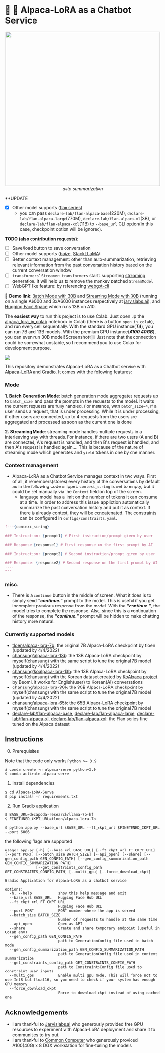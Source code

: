 # 🦙 🚀 Alpaca-LoRA as a Chatbot Service

<p align="center">
  <img height="500" src="https://github.com/deep-diver/Alpaca-LoRA-Serve/raw/main/assets/preview.gif" />
  <br/>
  <i>auto summarization</i>
</p>

**UPDATE
- [X] Other model supports ([flan series](https://huggingface.co/declare-lab/flan-alpaca-xl))
  - you can pass `declare-lab/flan-alpaca-base`(220M), `declare-lab/flan-alpaca-large`(770M), `declare-lab/flan-alpaca-xl`(3B), or `declare-lab/flan-alpaca-xxl`(11B) to `--base_url` CLI option(in this case, checkpoint option will be ignored).

**TODO (also contribution requests)**:
- [ ] Save/load button to save conversation
- [ ] Other model supports ([baize](https://github.com/project-baize/baize-chatbot), [StackLLaMA](https://huggingface.co/blog/stackllama))
- [ ] Better context management: other than auto-summarization, retrieving relevant information from the past conversation history based on the current conversation window
- [ ] `transformers`' `Streamer`: `transformers` starts supporting [streaming generation](https://huggingface.co/docs/transformers/main/en/generation_strategies#streaming). It will help us to remove the monkey patched `StreamModel`
- [ ] WebGPT like feature: by referencing [webgpt-cli](https://github.com/mukulpatnaik/webgpt-cli)

🔗 **Demo link**: [Batch Mode with 30B](https://notebooksf.jarvislabs.ai/43j3x9FSS8Tg0sqvMlDgKPo9vsoSTTKRsX4RIdC3tNd6qeQ6ktlA0tyWRAR3fe_l) and [Streaming Mode with 30B](https://notebooksf.jarvislabs.ai/BuOu_VbEuUHb09VEVHhfnFq4-PMhBRVCcfHBRCOrq7c4O9GI4dIGoidvNf76UsRL/) (running on a single A6000 and 3xA6000 instances respectively at [jarvislabs.ai](https://jarvislabs.ai/)), and [Hugging Face Space](https://huggingface.co/spaces/chansung/Alpaca-LoRA-Serve) which runs 13B on A10.

The **easiest way** to run this project is to use Colab. Just open up the [alpaca_lora_in_colab](https://github.com/deep-diver/Alpaca-LoRA-Serve/blob/main/notebooks/alpaca_lora_in_colab.ipynb) notebook in Colab (there is a button `open in colab`), and run every cell sequentially. With the standard GPU instance(___T4___), you can run 7B and 13B models. With the premium GPU instance(___A100 40GB___), you can even run 30B model! Screenshot👇🏼 Just note that the connection could be somewhat unstable, so I recommend you to use Colab for development purpose.

![](https://i.ibb.co/hZ3771L/Screen-Shot-2023-03-22-at-9-36-15-PM.png)

This repository demonstrates Alpaca-LoRA as a Chatbot service with [Alpaca-LoRA](https://github.com/tloen/alpaca-lora) and [Gradio](https://gradio.app/). It comes with the following features:

### Mode

**1. Batch Generation Mode**: batch generation mode aggregates requests up to `batch_size`, and pass the prompts in the requests to the model. It waits the current requests are fully handled. For instance, with `batch_size=4`, if a user sends a request, that is under processing. While it is under processing, if other users are connected, up to 4 requests from the users are aggregated and processed as soon as the current one is done.

**2. Streaming Mode**: streaming mode handles multiple requests in a interleaving way with threads. For instance, if there are two users (A and B) are connected, A's request is handled, and then B's request is handled, and then A's request is handled again.... This is because of the nature of streaming mode which generates and `yield` tokens in one by one manner. 

### Context management

- Alpaca-LoRA as a Chatbot Service manages context in two ways. First of all, it remembers(stores) every history of the conversations by default as in the following code snippet. `context_string` is set to empty, but it could be set manually via the `Context` field on top of the screen.
  - language model has a limit on the number of tokens it can consume at a time. In order to address this issue, appliction automatically summarize the past conversation history and put it as context. If there is already context, they will be concatenated. The constraints can be configured in `configs/constraints.yaml`.

```python
f"""{context_string}

### Instruction: {prompt1} # First instruction/prompt given by user

### Response {response1} # First response on the first prompt by AI

### Instruction: {prompt2} # Second instruction/prompt given by user

### Response: {response2} # Second response on the first prompt by AI
....
"""
```

### misc.

- There is a `continue` button in the middle of screen. What it does is to simply send ___"continue."___ prompt to the model. This is useful if you get incomplete previous response from the model. With the ___"continue."___, the model tries to complete the response. Also, since this is a continuation of the response, the ___"continue."___ prompt will be hidden to make chatting history more natural.

### Currently supported models
  - [tloen/alpaca-lora-7b](https://huggingface.co/tloen/alpaca-lora-7b): the original 7B Alpaca-LoRA checkpoint by tloen (updated by 4/4/2022)
  - [chansung/alpaca-lora-13b](https://huggingface.co/chansung/alpaca-lora-13b): the 13B Alpaca-LoRA checkpoint by myself(chansung) with the same script to tune the original 7B model (updated by 4/4/2022)
  - [chansung/koalpaca-lora-13b](https://huggingface.co/chansung/koalpaca-lora-13b): the 13B Alpaca-LoRA checkpoint by myself(chansung) with the Korean dataset created by [KoAlpaca project](https://github.com/Beomi/KoAlpaca) by Beomi. It works for English(user) to Korean(AI) conversations
  - [chansung/alpaca-lora-30b](https://huggingface.co/chansung/alpaca-lora-30b): the 30B Alpaca-LoRA checkpoint by myself(chansung) with the same script to tune the original 7B model (updated by 4/4/2022)
  - [chansung/alpaca-lora-65b](https://huggingface.co/chansung/alpaca-lora-65b): the 65B Alpaca-LoRA checkpoint by myself(chansung) with the same script to tune the original 7B model
  - [declare-lab/flan-alpaca-base](https://huggingface.co/declare-lab/flan-alpaca-base), [declare-lab/flan-alpaca-large](https://huggingface.co/declare-lab/flan-alpaca-large), [declare-lab/flan-alpaca-xl](https://huggingface.co/declare-lab/flan-alpaca-xl), [declare-lab/flan-alpaca-xxl](https://huggingface.co/declare-lab/flan-alpaca-base): the Flan series fine tuned on the Alpaca dataset

## Instructions

0. Prerequisites

Note that the code only works `Python >= 3.9`

```console
$ conda create -n alpaca-serve python=3.9
$ conda activate alpaca-serve
```

1. Install dependencies
```console
$ cd Alpaca-LoRA-Serve
$ pip install -r requirements.txt
```

2. Run Gradio application
```console
$ BASE_URL=decapoda-research/llama-7b-hf
$ FINETUNED_CKPT_URL=tloen/alpaca-lora-7b

$ python app.py --base_url $BASE_URL --ft_ckpt_url $FINETUNED_CKPT_URL --port 6006
```

the following flags are supported

```console
usage: app.py [-h] [--base_url BASE_URL] [--ft_ckpt_url FT_CKPT_URL] [--port PORT] [--batch_size BATCH_SIZE] [--api_open] [--share] [--gen_config_path GEN_CONFIG_PATH] [--gen_config_summarization_path GEN_CONFIG_SUMMARIZATION_PATH]
              [--get_constraints_config_path GET_CONSTRAINTS_CONFIG_PATH] [--multi_gpu] [--force_download_ckpt]

Gradio Application for Alpaca-LoRA as a chatbot service

options:
  -h, --help            show this help message and exit
  --base_url BASE_URL   Hugging Face Hub URL
  --ft_ckpt_url FT_CKPT_URL
                        Hugging Face Hub URL
  --port PORT           PORT number where the app is served
  --batch_size BATCH_SIZE
                        Number of requests to handle at the same time
  --api_open            Open as API
  --share               Create and share temporary endpoint (useful in Colab env)
  --gen_config_path GEN_CONFIG_PATH
                        path to GenerationConfig file used in batch mode
  --gen_config_summarization_path GEN_CONFIG_SUMMARIZATION_PATH
                        path to GenerationConfig file used in context summarization
  --get_constraints_config_path GET_CONSTRAINTS_CONFIG_PATH
                        path to ConstraintsConfig file used to constraint user inputs
  --multi_gpu           Enable multi gpu mode. This will force not to use Int8 but float16, so you need to check if your system has enough GPU memory
  --force_download_ckpt
                        Force to download ckpt instead of using cached one
```

## Acknowledgements

- I am thankful to [Jarvislabs.ai](https://jarvislabs.ai/) who generously provided free GPU resources to experiment with Alpaca-LoRA deployment and share it to communities to try out.
- I am thankful to [Common Computer](https://comcom.ai/ko/) who generously provided A100(40G) x 8 DGX workstation for fine-tuning the models.

